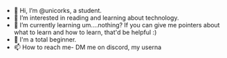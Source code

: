- 👋 Hi, I’m @unicorks, a student. 
- 👀 I’m interested in reading and learning about technology.
- 🌱 I’m currently learning um....nothing? If you can give me pointers about what to learn and how to learn, that'd be helpful :)
- 💞️ I'm a total beginner.
- 📫 How to reach me- DM me on discord, my userna

<!---
unicorks/unicorks is a ✨ special ✨ repository because its `README.md` (this file) appears on your GitHub profile.
You can click the Preview link to take a look at your changes.
--->
